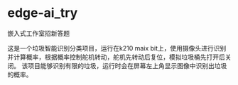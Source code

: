 # edge-ai_try
嵌入式工作室招新答题

这是一个垃圾智能识别分类项目，运行在k210 maix bit上，使用摄像头进行识别并计算概率，根据概率控制舵机转动，舵机先转动后复位，模拟垃圾桶先打开后关闭。
该项目能够识别有限的垃圾，运行时会在屏幕左上角显示图像中识别出垃圾的概率。
